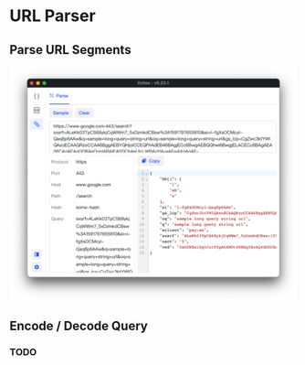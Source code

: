 # URL Parser

## Parse URL Segments

![./1.png](img/url-parser.png)

## Encode / Decode Query

### TODO